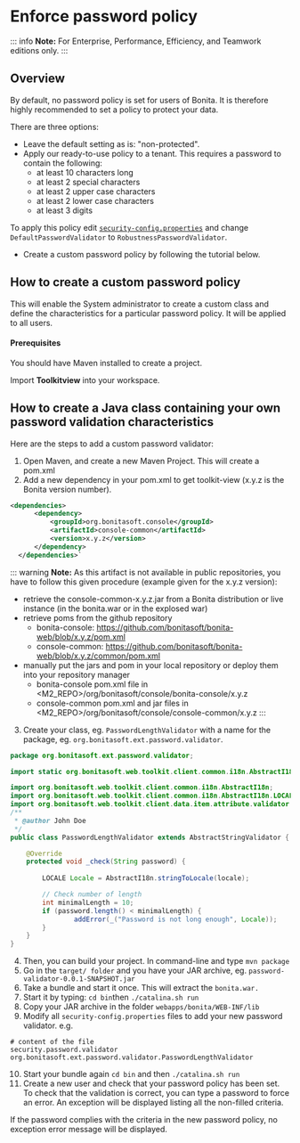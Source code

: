 # Enforce password policy

::: info
**Note:** For Enterprise, Performance, Efficiency, and Teamwork editions only.
:::

## Overview

By default, no password policy is set for users of Bonita. It is therefore highly recommended to set a policy to protect your data.

There are three options:

* Leave the default setting as is: "non-protected".
* Apply our ready-to-use policy to a tenant. This requires a password to contain the following:
  * at least 10 characters long
  * at least 2 special characters
  * at least 2 upper case characters
  * at least 2 lower case characters
  * at least 3 digits

To apply this policy edit [`security-config.properties`](BonitaBPM_platform_setup.md) and change `DefaultPasswordValidator` to `RobustnessPasswordValidator`.
* Create a custom password policy by following the tutorial below.

## How to create a custom password policy

This will enable the System administrator to create a custom class and define the characteristics for a particular password policy.
It will be applied to all users.

#### Prerequisites

You should have Maven installed to create a project.

Import **Toolkitview** into your workspace.

## How to create a Java class containing your own password validation characteristics

Here are the steps to add a custom password validator: 

1. Open Maven, and create a new Maven Project. This will create a pom.xml
2. Add a new dependency in your pom.xml to get toolkit-view (x.y.z is the Bonita version number).
```xml
<dependencies>
      <dependency>
          <groupId>org.bonitasoft.console</groupId>
          <artifactId>console-common</artifactId>
          <version>x.y.z</version>
      </dependency>
  </dependencies>`
```

::: warning
**Note:** As this artifact is not available in public repositories, you
have to follow this given procedure (example given for the x.y.z version):
* retrieve the console-common-x.y.z.jar from a Bonita distribution or live
instance (in the bonita.war or in the explosed war)
* retrieve poms from the github repository
  * bonita-console: https://github.com/bonitasoft/bonita-web/blob/x.y.z/pom.xml
  * console-common: https://github.com/bonitasoft/bonita-web/blob/x.y.z/common/pom.xml
* manually put the jars and pom in your local repository or deploy them
into your repository manager
  * bonita-console pom.xml file in <M2_REPO>/org/bonitasoft/console/bonita-console/x.y.z
  * console-common pom.xml and jar files in <M2_REPO>/org/bonitasoft/console/console-common/x.y.z
:::


3. Create your class, eg. `PasswordLengthValidator` with a name for the package, eg. `org.bonitasoft.ext.password.validator`.

```java
package org.bonitasoft.ext.password.validator;

import static org.bonitasoft.web.toolkit.client.common.i18n.AbstractI18n._;

import org.bonitasoft.web.toolkit.client.common.i18n.AbstractI18n;
import org.bonitasoft.web.toolkit.client.common.i18n.AbstractI18n.LOCALE;
import org.bonitasoft.web.toolkit.client.data.item.attribute.validator.AbstractStringValidator;
/**
 * @author John Doe
 */
public class PasswordLengthValidator extends AbstractStringValidator {

    @Override
    protected void _check(String password) {
        
        LOCALE Locale = AbstractI18n.stringToLocale(locale);

        // Check number of length
        int minimalLength = 10;
        if (password.length() < minimalLength) {
                addError(_("Password is not long enough", Locale));
        }
    }
}
```

4. Then, you can build your project. In command-line and type `mvn package`
5. Go in the `target/ folder` and you have your JAR archive, eg. `password-validator-0.0.1-SNAPSHOT.jar`
6. Take a bundle and start it once. This will extract the `bonita.war.`
7. Start it by typing: `cd bin`then `./catalina.sh run`
8. Copy your JAR archive in the folder `webapps/bonita/WEB-INF/lib`
9. Modify all `security-config.properties` files to add your new password validator. e.g. 
```
# content of the file
security.password.validator org.bonitasoft.ext.password.validator.PasswordLengthValidator
```

10. Start your bundle again
`cd bin` and then `./catalina.sh run`
11. Create a new user and check that your password policy has been set. 
To check that the validation is correct, you can type a password to force an error. An exception will be displayed listing all the non-filled criteria.

If the password complies with the criteria in the new password policy, no exception error message will be displayed.
